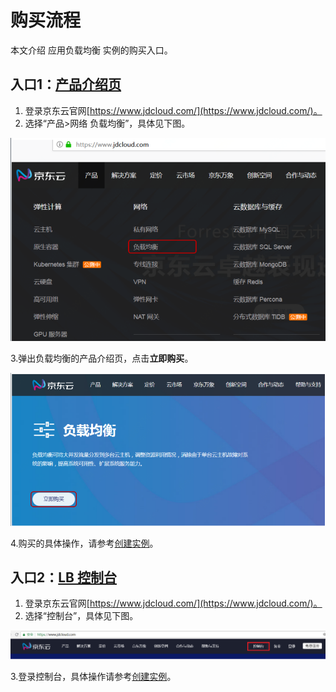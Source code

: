# 购买流程

本文介绍 应用负载均衡 实例的购买入口。

## 入口1：[产品介绍页](https://www.jdcloud.com/products/loadbalance)
1. 登录京东云官网[https://www.jdcloud.com/](https://www.jdcloud.com/)。
2. 选择“产品>网络 负载均衡”，具体见下图。

![ALB](../../../../image/Networking/ALB/ALB-011.png)

3.弹出负载均衡的产品介绍页，点击**立即购买**。

![ALB-buy](../../../../image/Networking/ALB/ALB-012.png)

4.购买的具体操作，请参考[创建实例](../Operation-Guide/Create-ALB-Instance.md)。

## 入口2：[LB 控制台](https://console.jdcloud.com/host/loadBalance/list)

1. 登录京东云官网[https://www.jdcloud.com/](https://www.jdcloud.com/)。
2. 选择“控制台”，具体见下图。

![控制台](../../../../image/Networking/ALB/console-buy.png)

3.登录控制台，具体操作请参考[创建实例](../Operation-Guide/Create-ALB-Instance.md)。
